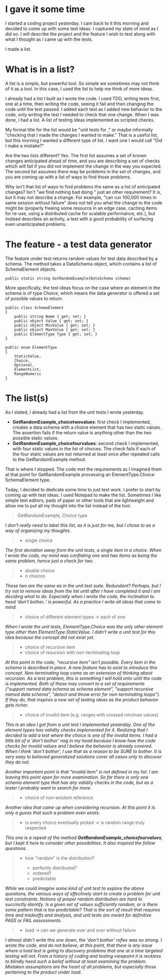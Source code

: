 I gave it some time
===========================================
I started a coding project yesterday. I cam back to it this
morning and decided to come up with some test ideas. I captured
my state of mind as I did so. I will describe the project and the
feature I wish to test along with what I thought as I came
up with the tests.

I made a list.

What is in a list?
===========================================
A list is a simple, but powerful tool. So simple we sometimes
may not think of it as a tool. In this case, I used the list
to help me think of more ideas.

I already had a list I built as I wrote the code. I used TDD, writing
tests first, one at a time, then writing the code, seeing it fail
and then changing the code until the test passed. I added each test
as I added new behavior to the code, only writing the test I needed to
check that one change. When I was done, I had a list. A list of
testing ideas implemented as scripted checks.

My formal title for the list would be "unit tests for <feature name>," or
maybe informally "checking that I made the changes I wanted to make." That
is a useful list, but this morning I wanted a different type of list.
I want one I would call "Did I make a mistake?"

Are the two lists different? Yes. The first list assumes a set of
known changes anticipated ahead of time, and you are describing a
set of checks which will fail if you did not implement the change
in the way you expected. The second list assumes there may be
problems in the set of changes, and you are coming up with a 
list of ways to find those problems.

Why isn't that list of ways to find problems the same as a list
of anticipated changes? Isn't "we find nothing bad doing <this>"
just an other requirement? It is, but it may not describe a change.
For example, "can run 100,000 times in same session without failure" does not tell
you what the change to the code might be (properly freeing some resource in an edge case,
caching items for re-use, using a distributed cache for scalable
performance, etc.), but instead describes an activity, a test
with a good probability of surfacing even unanticipated problems.

The feature - a test data generator
=============================================
The feature under test returns random values for test
data described by a schema. The method takes a DataSchema
object, which contains a list of SchemaElement objects.

```
public static string GetRandomExample(DataSchema schema)
```

More specifically, the test ideas focus on the case
where an element in the schema is of type Choice, which
means the data generator is offered a set of possible
values to return.

```
public class SchemaElement
{
	public string Name { get; set; }
	public object Value { get; set; }
	public object MinValue { get; set; }
	public object MaxValue { get; set; }
	public ElementType Type { get; set; }
}

public enum ElementType
{
	StaticValue,
	Choice,
	Optional,
	ElementList,
	RangeNumeric
}
```

The list(s)
=============================================
As I stated, I already had a list from the unit tests I wrote
yesterday.
-  __GetRandomExample_choicetwovalues__: first check I implemented, creates
a data schema with a choice element that has two static values. The
assertion fails if the return value is anything other than the two
possible static values.
-  __GetRandomExample_choicefourvalues__: second check I implemented, with
four static values in the list of choices. The check fails if each of the four static values
are not returned at least once after repeated calls to the GetRandomExample
method.

That is where I stopped. The code met the requirements as I
imagined them at that point for GetRandomExample processing an 
ElementType.Choice SchemaElement type.

Today, I decided to dedicate some time to just test work. I prefer
to start by coming up with test ideas. I used Notepad to make the
list. Sometimes I like simple text editors, pads of paper or other
tools that are lightweight and allow me to put all my thought into
the list instead of the tool.

> GetRandomExample, Choice type

_I don't really need to label this list, as it is just for me,
but I chose to as a way of organizing my thoughts._
> - single choice

_The first deviation away from the unit tests, a single item
in a choice. When I wrote the code, my mind was conflating one
and two items as being the same problem, hence just a check for two._
> - double choice
> - n choices

_These two are the same as in the unit test suite. Redundant? Perhaps, but I
try not to remove ideas from the list until after I have
completed it and I am deciding what to do. Especially when I wrote the
code, the inclination to heed 'don't bother..' is powerful. As a practice
I write all ideas that come to mind._
> - choice of different element types -> each of one

_When I wrote the unit tests, ElementType.Choice was the only other
element type other than ElementType.StaticValue. I didn't write a unit
test for this idea because the concept did not exist yet._
> - choice of recursive item
> - choice of resursion with non-terminating loop

_At this point in the code, "recursive item" isn't possible. Every item
in the schema is described in place. A new feature has to exist to
introduce this concept. Non-terminating loop came as an extension of
thinking about recursion. As a test problem, this is something I
will hold onto until the code is implemented. Both of these may convert
to a set of requirements ("support named data schema as schema element",
"support recursive named data schema", "detect and throw error for
non-terminating loops"). If they do, that inspires a new set of
testing ideas as the product behavior gets richer._
> - choice of invalid item (e.g. ranges with crossed min/max values)

_This is an idea I got from a unit test I implemented yesterday. One of
the element types has validity checks implemented for it. Realizing that
I decided to add a test where the choice is one of the invalid items. I
had a little bit of a 'don't bother' nag in my head because I know how
the code checks for invalid values and I believe the behavior is
already covered. When I think 'don't bother', I use that as a reason
to be SURE to bother. It is very easy to believed generalized solutions cover
all cases only to discover they do not._

_Another important point is that "invalid item" is not defined in my list. I am
leaving this point open for more examination. So far there is only one
schema element type that has any validity checks in the code, but as a tester
I probably want to search for more._
> - choice of non-existent reference

_Another idea that came up when considering recursion. At this
point it is only a guess that such a problem even exists._
> - is every choice eventually picked -> is random range truly respected

_This one is a repeat of the method  __GetRandomExample_choicefourvalues__, but
I kept it here to consider other possibilities. It also inspired the follow
questions._
> - how "random" is the distribution?
> 
>   - perfectly distributed? <seems wrong>
>   - ordered? <seems wrong>
>   - predictable <seems wrong>

_While we could imagine some kind of unit test to explore the
above questions, the various ways of effectively start to
create a problem for unit test constraints. Notions of proper
random distribution are hard to succinctly identify. Is a given
set of values sufficiently random, or is there some pattern that
is too predictable? That is the sort of result that requires time
and tradeoffs and analysis, and unit tests are meant for
definitive PASS or FAIL assessments._
> - load -> can we generate over and over without failure

_I almost didn't write this one down, the 'don't bother' reflex
was so strong. I wrote the code, and do not believe, at this point,
that there is any issue where a load test is going to discovery
problems that one at a time targeted testing will not. From a history
of coding and testing viewpoint it is reckless to blindly heed
such a belief without at least examining the problem. Mistaken assumptions
are the heart of all problems, but especially those pertaining to
the product under load._

